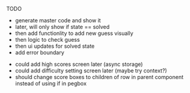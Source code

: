 TODO

- generate master code and show it
- later, will only show if state == solved
- then add functionlity to add new guess visually
- then logic to check guess
- then ui updates for solved state
- add error boundary

* could add high scores screen later (async storage)
* could add difficulty setting screen later (maybe try context?)
* should change score boxes to children of row in parent component instead of using if in pegbox
